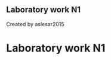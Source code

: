 Laboratory work N1 <br>
--------------------------
Created by aslesar2015

Laboratory work N1
==========================
<Created by aslesar2015>


